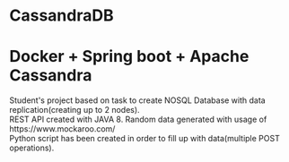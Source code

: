 # CassandraDB

<h1>Docker + Spring boot + Apache Cassandra</h1>
Student's project based on task to create NOSQL Database with data replication(creating up to 2 nodes).<br>
REST API created with JAVA 8. Random data generated with usage of https://www.mockaroo.com/<br>
Python script has been created in order to fill up with data(multiple POST operations).
